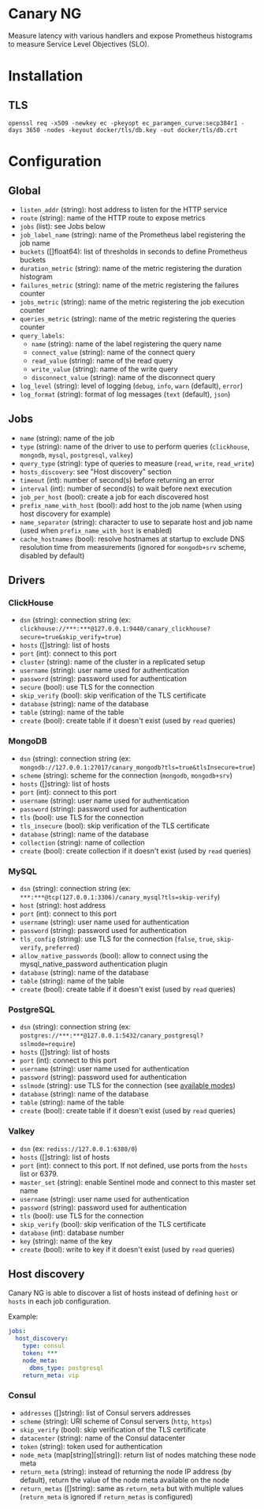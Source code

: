 # Canary NG

Measure latency with various handlers and expose Prometheus histograms to
measure Service Level Objectives (SLO).

# Installation

## TLS

```
openssl req -x509 -newkey ec -pkeyopt ec_paramgen_curve:secp384r1 -days 3650 -nodes -keyout docker/tls/db.key -out docker/tls/db.crt
```

# Configuration

## Global

* `listen_addr` (string): host address to listen for the HTTP service
* `route` (string): name of the HTTP route to expose metrics
* `jobs` (list): see Jobs below
* `job_label_name` (string): name of the Prometheus label registering the job name
* `buckets` ([]float64): list of thresholds in seconds to define Prometheus buckets
* `duration_metric` (string): name of the metric registering the duration histogram
* `failures_metric` (string): name of the metric registering the failures counter
* `jobs_metric` (string): name of the metric registering the job execution counter
* `queries_metric` (string): name of the metric registering the queries counter
* `query_labels`:
    * `name` (string): name of the label registering the query name
    * `connect_value` (string): name of the connect query
    * `read_value` (string): name of the read query
    * `write_value` (string): name of the write query
    * `disconnect_value` (string): name of the disconnect query
* `log_level` (string): level of logging (`debug`, `info`, `warn` (default), `error`)
* `log_format` (string): format of log messages (`text` (default), `json`)

## Jobs

* `name` (string): name of the job
* `type` (string): name of the driver to use to perform queries (`clickhouse`, `mongodb`, `mysql`, `postgresql`, `valkey`)
* `query_type` (string): type of queries to measure (`read`, `write`, `read_write`)
* `hosts_discovery`: see "Host discovery" section
* `timeout` (int): number of second(s) before returning an error
* `interval` (int): number of second(s) to wait before next execution
* `job_per_host` (bool): create a job for each discovered host
* `prefix_name_with_host` (bool): add host to the job name (when using host discovery for example)
* `name_separator` (string): character to use to separate host and job name (used when `prefix_name_with_host` is enabled)
* `cache_hostnames` (bool): resolve hostnames at startup to exclude DNS resolution time from measurements (ignored for `mongodb+srv` scheme, disabled by default)

## Drivers

### ClickHouse

* `dsn` (string): connection string (ex: `clickhouse://***:***@127.0.0.1:9440/canary_clickhouse?secure=true&skip_verify=true`)
* `hosts` ([]string): list of hosts
* `port` (int): connect to this port
* `cluster` (string): name of the cluster in a replicated setup
* `username` (string): user name used for authentication
* `password` (string): password used for authentication
* `secure` (bool): use TLS for the connection
* `skip_verify` (bool): skip verification of the TLS certificate
* `database` (string): name of the database
* `table` (string): name of the table
* `create` (bool): create table if it doesn't exist (used by `read` queries)

### MongoDB

 * `dsn` (string): connection string (ex: `mongodb://127.0.0.1:27017/canary_mongodb?tls=true&tlsInsecure=true`)
 * `scheme` (string): scheme for the connection (`mongodb`, `mongodb+srv`)
 * `hosts` ([]string): list of hosts
 * `port` (int): connect to this port
 * `username` (string): user name used for authentication
 * `password` (string): password used for authentication
 * `tls` (bool): use TLS for the connection
 * `tls_insecure` (bool): skip verification of the TLS certificate
 * `database` (string): name of the database
 * `collection` (string): name of collection
 * `create` (bool): create collection if it doesn't exist (used by `read` queries)

### MySQL

* `dsn` (string): connection string (ex: `***:***@tcp(127.0.0.1:3306)/canary_mysql?tls=skip-verify`)
* `host` (string): host address
* `port` (int): connect to this port
* `username` (string): user name used for authentication
* `password` (string): password used for authentication
* `tls_config` (string): use TLS for the connection (`false`, `true`, `skip-verify`, `preferred`)
* `allow_native_passwords` (bool): allow to connect using the mysql_native_password authentication plugin
* `database` (string): name of the database
* `table` (string): name of the table
* `create` (bool): create table if it doesn't exist (used by `read` queries)

### PostgreSQL

* `dsn` (string): connection string (ex: `postgres://***:***@127.0.0.1:5432/canary_postgresql?sslmode=require`)
* `hosts` ([]string): list of hosts
* `port` (int): connect to this port
* `username` (string): user name used for authentication
* `password` (string): password used for authentication
* `sslmode` (string): use TLS for the connection (see [available modes](https://www.postgresql.org/docs/current/libpq-ssl.html#LIBPQ-SSL-SSLMODE-STATEMENTS))
* `database` (string): name of the database
* `table` (string): name of the table
* `create` (bool): create table if it doesn't exist (used by `read` queries)

### Valkey

* `dsn` (ex: `rediss://127.0.0.1:6380/0`)
* `hosts` ([]string): list of hosts
* `port` (int): connect to this port. If not defined, use ports from the `hosts` list or 6379.
* `master_set` (string): enable Sentinel mode and connect to this master set name
* `username` (string): user name used for authentication
* `password` (string): password used for authentication
* `tls` (bool): use TLS for the connection
* `skip_verify` (bool): skip verification of the TLS certificate
* `database` (int): database number
* `key` (string): name of the key
* `create` (bool): write to key if it doesn't exist (used by `read` queries)


## Host discovery

Canary NG is able to discover a list of hosts instead of defining `host` or `hosts` in each job configuration.

Example:

```yaml
jobs:
  host_discovery:
    type: consul
    token: ***
    node_meta:
      dbms_type: postgresql
    return_meta: vip
```

### Consul

* `addresses` ([]string): list of Consul servers addresses
* `scheme` (string): URI scheme of Consul servers (`http`, `https`)
* `skip_verify` (bool): skip verification of the TLS certificate
* `datacenter` (string): name of the Consul datacenter
* `token` (string): token used for authentication
* `node_meta` (map[string][string]): return list of nodes matching these node meta
* `return_meta` (string): instead of returning the node IP address (by default), return the value of the node meta available on the node
* `return_metas` ([]string): same as `return_meta` but with multiple values (`return_meta` is ignored if `return_metas` is configured)